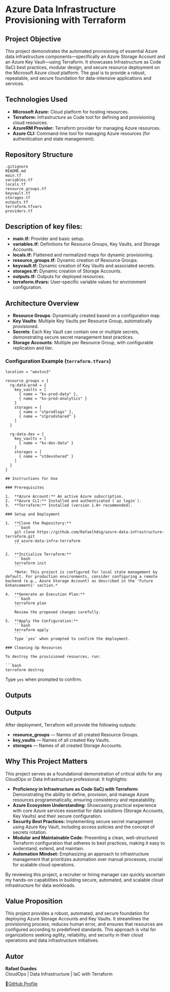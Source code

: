 # Azure Data Infrastructure Provisioning with Terraform

## Project Objective

This project demonstrates the automated provisioning of essential Azure data infrastructure components—specifically an Azure Storage Account and an Azure Key Vault—using Terraform. It showcases Infrastructure as Code (IaC) best practices, modular design, and secure resource deployment on the Microsoft Azure cloud platform. The goal is to provide a robust, repeatable, and secure foundation for data-intensive applications and services.

## Technologies Used

*   **Microsoft Azure:** Cloud platform for hosting resources.
*   **Terraform:** Infrastructure as Code tool for defining and provisioning cloud resources.
*   **AzureRM Provider:** Terraform provider for managing Azure resources.
*   **Azure CLI:** Command-line tool for managing Azure resources (for authentication and state management).

## Repository Structure

```
.gitignore
README.md
main.tf
variables.tf
locals.tf
resource_groups.tf
keyvault.tf
storages.tf
outputs.tf
terraform.tfvars
providers.tf
```

## Description of key files:
*   **main.tf:** Provider and basic setup.
*   **variables.tf:** Definitions for Resource Groups, Key Vaults, and Storage Accounts.
*   **locals.tf:** Flattened and normalized maps for dynamic provisioning.
*   **resource_groups.tf:** Dynamic creation of Resource Groups.
*   **keyvault.tf:** Dynamic creation of Key Vaults and associated secrets.
*   **storages.tf:** Dynamic creation of Storage Accounts.
*   **outputs.tf:** Outputs for deployed resources.
*   **terraform.tfvars:** User-specific variable values for environment configuration.

## Architecture Overview

- **Resource Groups**: Dynamically created based on a configuration map.
- **Key Vaults**: Multiple Key Vaults per Resource Group, automatically provisioned.
- **Secrets**: Each Key Vault can contain one or multiple secrets, demonstrating secure secret management best practices.
- **Storage Accounts**: Multiple per Resource Group, with configurable replication and tier.

### Configuration Example (`terraform.tfvars`)

```hcl
location = "westus3"

resource_groups = {
  rg-data-prod = {
    key_vaults = [
      { name = "kv-prod-data" },
      { name = "kv-prod-analytics" }
    ]
    storages = [
      { name = "stprodlogs" },
      { name = "stprodshared" }
    ]
  }

  rg-data-dev = {
    key_vaults = [
      { name = "kv-dev-data" }
    ]
    storages = [
      { name = "stdevshared" }
    ]
  }
}

## Instructions for Use

### Prerequisites

1.  **Azure Account:** An active Azure subscription.
2.  **Azure CLI:** Installed and authenticated (`az login`).
3.  **Terraform:** Installed (version 1.0+ recommended).

### Setup and Deployment

1.  **Clone the Repository:**
    ```bash
    git clone https://github.com/Rafaelhdsg/azure-data-infrastructure-terraform.git
    cd azure-data-infra-terraform
    ```

2.  **Initialize Terraform:**
    ```bash
    terraform init
    ```
    *Note: This project is configured for local state management by default. For production environments, consider configuring a remote backend (e.g., Azure Storage Account) as described in the 'Future Enhancements' section.* 

4.  **Generate an Execution Plan:**
    ```bash
    terraform plan
    ```
    Review the proposed changes carefully.

5.  **Apply the Configuration:**
    ```bash
    terraform apply
    ```
    Type `yes` when prompted to confirm the deployment.

### Cleaning Up Resources

To destroy the provisioned resources, run:

```bash
terraform destroy
```
Type `yes` when prompted to confirm.

## Outputs

## Outputs

After deployment, Terraform will provide the following outputs:

- **resource_groups** — Names of all created Resource Groups.
- **key_vaults** — Names of all created Key Vaults.
- **storages** — Names of all created Storage Accounts.

## Why This Project Matters

This project serves as a foundational demonstration of critical skills for any CloudOps or Data Infrastructure professional. It highlights:

*   **Proficiency in Infrastructure as Code (IaC) with Terraform:** Demonstrating the ability to define, provision, and manage Azure resources programmatically, ensuring consistency and repeatability.
*   **Azure Ecosystem Understanding:** Showcasing practical experience with core Azure services essential for data solutions (Storage Accounts, Key Vaults) and their secure configuration.
*   **Security Best Practices:** Implementing secure secret management using Azure Key Vault, including access policies and the concept of secrets rotation.
*   **Modular and Maintainable Code:** Presenting a clean, well-structured Terraform configuration that adheres to best practices, making it easy to understand, extend, and maintain.
*   **Automation Mindset:** Emphasizing an approach to infrastructure management that prioritizes automation over manual processes, crucial for scalable cloud operations.

By reviewing this project, a recruiter or hiring manager can quickly ascertain my hands-on capabilities in building secure, automated, and scalable cloud infrastructure for data workloads.

## Value Proposition

This project provides a robust, automated, and secure foundation for deploying Azure Storage Accounts and Key Vaults. It streamlines the provisioning process, reduces human error, and ensures that resources are configured according to predefined standards. This approach is vital for organizations seeking agility, reliability, and security in their cloud operations and data infrastructure initiatives.


## Autor 

**Rafael Guedes**  \
CloudOps | Data Infrastructure | IaC with Terraform

📍[GitHub Profile](https://github.com/Rafaelhdsg)
